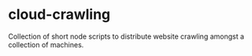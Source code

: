 cloud-crawling
==============

Collection of short node scripts to distribute website crawling amongst a collection of machines.
